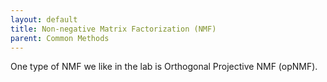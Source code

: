 ```yaml
---
layout: default
title: Non-negative Matrix Factorization (NMF)
parent: Common Methods
---
```


One type of NMF we like in the lab is Orthogonal Projective NMF (opNMF).
